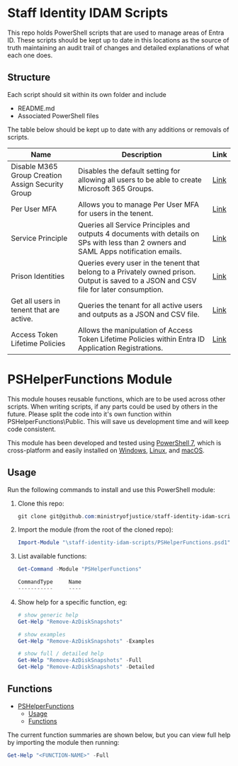 # Staff Identity IDAM Scripts

This repo holds PowerShell scripts that are used to manage areas of Entra ID. These scripts should be kept up to date in this locations as the source of truth maintaining an audit trail of changes and detailed explanations of what each one does.

## Structure

Each script should sit within its own folder and include

- README.md
- Associated PowerShell files

The table below should be kept up to date with any additions or removals of scripts.


| Name | Description | Link |
|------|-------------|------|
| Disable M365 Group Creation Assign Security Group | Disables the default setting for allowing all users to be able to create Microsoft 365 Groups. | [Link](./DisableM365GroupCreationAssignSecurityGroup/DisableM365GroupCreationAssignSecurityGroup.ps1) |
| Per User MFA | Allows you to manage Per User MFA for users in the tenent. | [Link](./PerUserMfa) |
| Service Principle | Queries all Service Principles and outputs 4 documents with details on SPs with less than 2 owners and SAML Apps notification emails. | [Link](./SP) |
| Prison Identities | Queries every user in the tenent that belong to a Privately owned prison. Output is saved to a JSON and CSV file for later consumption. | [Link](./PrisonIdentities) |
| Get all users in tenent that are active. | Queries the tenant for all active users and outputs as a JSON and CSV file. | [Link](./AllEnabledUsers.ps1) |
| Access Token Lifetime Policies | Allows the manipulation of Access Token Lifetime Policies within Entra ID Application Registrations. | [Link](./AccessTokenLifetimePolicy) |

# PSHelperFunctions Module

This module houses reusable functions, which are to be used across other scripts. When writing scripts, if any parts could be used by others in the future. Please split the code into it's own function within PSHelperFunctions\Public. This will save us development time and will keep code consistent.

This module has been developed and tested using [PowerShell 7](https://docs.microsoft.com/en-us/powershell/scripting/install/installing-powershell),
which is cross-platform and easily installed on
[Windows](https://docs.microsoft.com/en-us/powershell/scripting/install/installing-powershell-core-on-windows),
[Linux](https://docs.microsoft.com/en-us/powershell/scripting/install/installing-powershell-core-on-linux), and
[macOS](https://docs.microsoft.com/en-us/powershell/scripting/install/installing-powershell-core-on-macos).


## Usage

Run the following commands to install and use this PowerShell module:

1. Clone this repo:

    ```powershell
    git clone git@github.com:ministryofjustice/staff-identity-idam-scripts.git
    ```

2. Import the module (from the root of the cloned repo):

    ```powershell
    Import-Module "\staff-identity-idam-scripts/PSHelperFunctions.psd1" -Verbose
    ```

3. List available functions:

    ```powershell
    Get-Command -Module "PSHelperFunctions"

    CommandType     Name                                               Version    Source
    -----------     ----                                               -------    ------

    ```

1. Show help for a specific function, eg:

    ```powershell
    # show generic help
    Get-Help "Remove-AzDiskSnapshots"

    # show examples
    Get-Help "Remove-AzDiskSnapshots" -Examples

    # show full / detailed help
    Get-Help "Remove-AzDiskSnapshots" -Full
    Get-Help "Remove-AzDiskSnapshots" -Detailed
    ```

## Functions

- [PSHelperFunctions](#pshelperfunctions)
  - [Usage](#usage)
  - [Functions](#functions)

The current function summaries are shown below, but you can view full help by importing the module then running:

```powershell
Get-Help "<FUNCTION-NAME>" -Full
```
